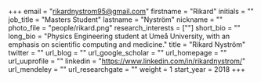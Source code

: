 +++
email = "rikardnystrom95@gmail.com"
firstname = "Rikard"
initials = ""
job_title = "Masters Student"
lastname = "Nyström"
nickname = ""
photo_file = "people/rikard.png"
research_interests = [""]
short_bio = ""
long_bio = "Physics Engineering student at Umeå University, with an emphasis on scientific computing and medicine."
title = "Rikard Nyström"
twitter = ""
url_blog = ""
url_google_scholar = ""
url_homepage = ""
url_uuprofile = ""
linkedin = "https://www.linkedin.com/in/rikardnystrom/"
url_mendeley = ""
url_researchgate = ""
weight = 1
start_year = 2018
+++

